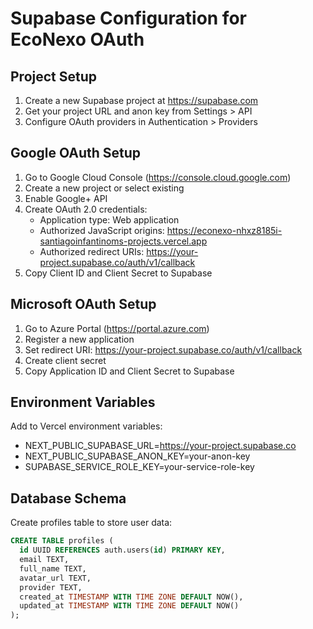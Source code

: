 # Supabase Configuration for EcoNexo OAuth

## Project Setup
1. Create a new Supabase project at https://supabase.com
2. Get your project URL and anon key from Settings > API
3. Configure OAuth providers in Authentication > Providers

## Google OAuth Setup
1. Go to Google Cloud Console (https://console.cloud.google.com)
2. Create a new project or select existing
3. Enable Google+ API
4. Create OAuth 2.0 credentials:
   - Application type: Web application
   - Authorized JavaScript origins: https://econexo-nhxz8185i-santiagoinfantinoms-projects.vercel.app
   - Authorized redirect URIs: https://your-project.supabase.co/auth/v1/callback
5. Copy Client ID and Client Secret to Supabase

## Microsoft OAuth Setup
1. Go to Azure Portal (https://portal.azure.com)
2. Register a new application
3. Set redirect URI: https://your-project.supabase.co/auth/v1/callback
4. Create client secret
5. Copy Application ID and Client Secret to Supabase

## Environment Variables
Add to Vercel environment variables:
- NEXT_PUBLIC_SUPABASE_URL=https://your-project.supabase.co
- NEXT_PUBLIC_SUPABASE_ANON_KEY=your-anon-key
- SUPABASE_SERVICE_ROLE_KEY=your-service-role-key

## Database Schema
Create profiles table to store user data:
```sql
CREATE TABLE profiles (
  id UUID REFERENCES auth.users(id) PRIMARY KEY,
  email TEXT,
  full_name TEXT,
  avatar_url TEXT,
  provider TEXT,
  created_at TIMESTAMP WITH TIME ZONE DEFAULT NOW(),
  updated_at TIMESTAMP WITH TIME ZONE DEFAULT NOW()
);
```
